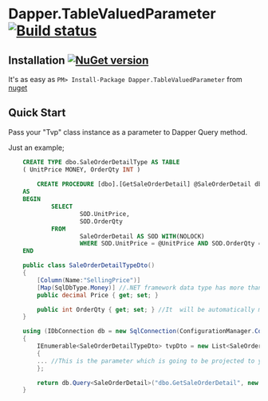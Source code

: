 #   Dapper.TableValuedParameter [![Build status](https://ci.appveyor.com/api/projects/status/3t2nxjcyy61krfql/branch/master?svg=true)](https://ci.appveyor.com/project/ayberkcanturk/dapper-tablevaluedparameter)


## Installation [![NuGet version](https://badge.fury.io/nu/Dapper.TableValuedParameter.svg)](https://badge.fury.io/nu/Dapper.TableValuedParameter)

It's as easy as `PM> Install-Package Dapper.TableValuedParameter` from [nuget](http://nuget.org/packages/Dapper.TableValuedParameter)

## Quick Start

Pass your "Tvp" class instance as a parameter to Dapper Query method.

Just an example;

```sql
	CREATE TYPE dbo.SaleOrderDetailType AS TABLE  
	( UnitPrice MONEY, OrderQty INT ) 
    
    	CREATE PROCEDURE [dbo].[GetSaleOrderDetail] @SaleOrderDetail dbo.[SaleOrderDetailType] READONLY
	AS
	BEGIN
			SELECT 
					SOD.UnitPrice, 
					SOD.OrderQty
			FROM 
					SaleOrderDetail AS SOD WITH(NOLOCK) 
					WHERE SOD.UnitPrice = @UnitPrice AND SOD.OrderQty = @OrderQty
	END    
```

```csharp
	public class SaleOrderDetailTypeDto()
	{
		[Column(Name:"SellingPrice")]
		[Map(SqlDbType.Money)] //.NET framework data type has more than one possibility in SqlDbType such as decimal, money,smallmoney etc. So we have to explictly it.
		public decimal Price { get; set; } 

		public int OrderQty { get; set; } //It  will be automatically mapped to SqlDbType.Int
	}

	using (IDbConnection db = new SqlConnection(ConfigurationManager.ConnectionStrings["AdventureWorks"].ConnectionString))
	{
		IEnumerable<SaleOrderDetailTypeDto> tvpDto = new List<SaleOrderDetailTypeDto>()
		{
		... //This is the parameter which is going to be projected to your table-valued parameter.
		};

		return db.Query<SaleOrderDetail>("dbo.GetSaleOrderDetail", new Tvp("@SaleOrderDetail", "dbo.SaleOrderDetailType", tvpDto), commandType: CommandType.StoredProcedure).ToList(); 
    }
```
